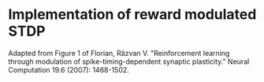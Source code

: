 # Implementation of reward modulated STDP 

Adapted from Figure 1 of Florian, Răzvan V. "Reinforcement learning through modulation of spike-timing-dependent synaptic plasticity." Neural Computation 19.6 (2007): 1468-1502.

